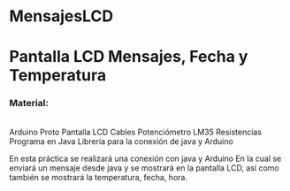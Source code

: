 # MensajesLCD
<h1>Pantalla LCD Mensajes, Fecha y Temperatura  </h1>
<h3>Material:</h3><br>
Arduino 
Proto
Pantalla LCD
Cables
Potenciómetro 
LM35
Resistencias 
Programa en Java
Librería para la conexión de java y Arduino 

En esta práctica se realizará una conexión con java y Arduino 
En la cual se enviará un mensaje desde java y se mostrará en 
la pantalla LCD, así como también se mostrará la temperatura, 
fecha, hora. 

